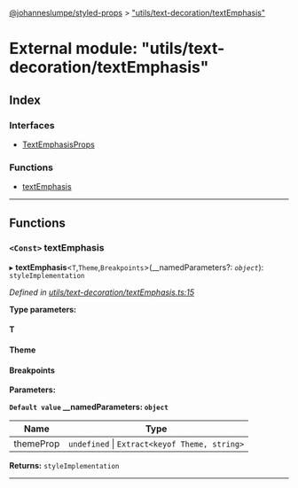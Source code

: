 [@johanneslumpe/styled-props](../README.md) > ["utils/text-decoration/textEmphasis"](../modules/_utils_text_decoration_textemphasis_.md)

# External module: "utils/text-decoration/textEmphasis"

## Index

### Interfaces

* [TextEmphasisProps](../interfaces/_utils_text_decoration_textemphasis_.textemphasisprops.md)

### Functions

* [textEmphasis](_utils_text_decoration_textemphasis_.md#textemphasis)

---

## Functions

<a id="textemphasis"></a>

### `<Const>` textEmphasis

▸ **textEmphasis**<`T`,`Theme`,`Breakpoints`>(__namedParameters?: *`object`*): `styleImplementation`

*Defined in [utils/text-decoration/textEmphasis.ts:15](https://github.com/johanneslumpe/styled-props/blob/8e709f1/src/utils/text-decoration/textEmphasis.ts#L15)*

**Type parameters:**

#### T 
#### Theme 
#### Breakpoints 
**Parameters:**

**`Default value` __namedParameters: `object`**

| Name | Type |
| ------ | ------ |
| themeProp | `undefined` \| `Extract<keyof Theme, string>` |

**Returns:** `styleImplementation`

___

